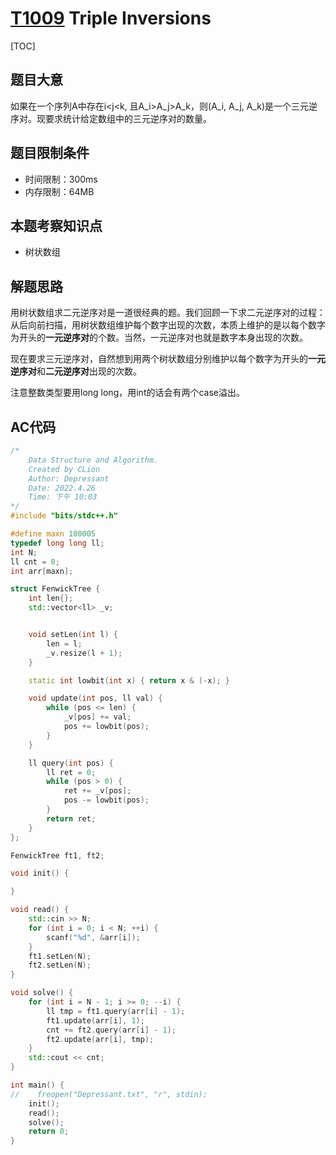 # [T1009](https://pintia.cn/problem-sets/994805148990160896/problems/994805153092190208) Triple Inversions

[TOC]

## 题目大意

如果在一个序列A中存在i<j<k, 且A_i>A_j>A_k，则(A_i, A_j, A_k)是一个三元逆序对。现要求统计给定数组中的三元逆序对的数量。

## 题目限制条件

- 时间限制：300ms
- 内存限制：64MB

## 本题考察知识点

- 树状数组

## 解题思路

用树状数组求二元逆序对是一道很经典的题。我们回顾一下求二元逆序对的过程：从后向前扫描，用树状数组维护每个数字出现的次数，本质上维护的是以每个数字为开头的**一元逆序对**的个数。当然，一元逆序对也就是数字本身出现的次数。

现在要求三元逆序对，自然想到用两个树状数组分别维护以每个数字为开头的**一元逆序对**和**二元逆序对**出现的次数。

注意整数类型要用long long，用int的话会有两个case溢出。

## AC代码

```cpp
/*
    Data Structure and Algorithm.
    Created by CLion
    Author: Depressant
    Date: 2022.4.26
    Time: 下午 10:03
*/
#include "bits/stdc++.h"

#define maxn 100005
typedef long long ll;
int N;
ll cnt = 0;
int arr[maxn];

struct FenwickTree {
    int len{};
    std::vector<ll> _v;


    void setLen(int l) {
        len = l;
        _v.resize(l + 1);
    }

    static int lowbit(int x) { return x & (-x); }

    void update(int pos, ll val) {
        while (pos <= len) {
            _v[pos] += val;
            pos += lowbit(pos);
        }
    }

    ll query(int pos) {
        ll ret = 0;
        while (pos > 0) {
            ret += _v[pos];
            pos -= lowbit(pos);
        }
        return ret;
    }
};

FenwickTree ft1, ft2;

void init() {

}

void read() {
    std::cin >> N;
    for (int i = 0; i < N; ++i) {
        scanf("%d", &arr[i]);
    }
    ft1.setLen(N);
    ft2.setLen(N);
}

void solve() {
    for (int i = N - 1; i >= 0; --i) {
        ll tmp = ft1.query(arr[i] - 1);
        ft1.update(arr[i], 1);
        cnt += ft2.query(arr[i] - 1);
        ft2.update(arr[i], tmp);
    }
    std::cout << cnt;
}

int main() {
//    freopen("Depressant.txt", "r", stdin);
    init();
    read();
    solve();
    return 0;
}
```

